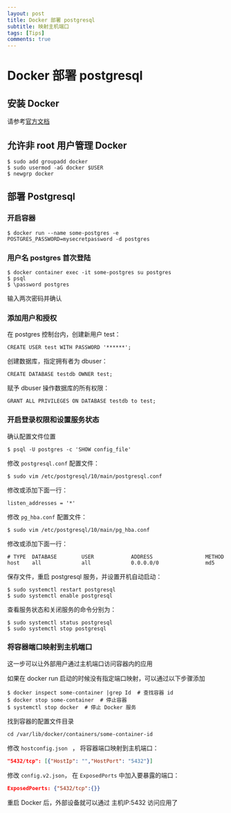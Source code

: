 ```yaml
---
layout: post
title: Docker 部署 postgresql
subtitle: 映射主机端口
tags: [Tips]
comments: true
---
```


# Docker 部署 postgresql

## 安装 Docker
请参考[官方文档](https://docs.docker.com/get-started/)

## 允许非 root 用户管理 Docker
```console
$ sudo add groupadd docker
$ sudo usermod -aG docker $USER
$ newgrp docker 
```

## 部署 Postgresql

### 开启容器 

```console
$ docker run --name some-postgres -e POSTGRES_PASSWORD=mysecretpassword -d postgres
```

###  用户名 postgres 首次登陆

```console
$ docker container exec -it some-postgres su postgres
$ psql
$ \password postgres
```

输入两次密码并确认

### 添加用户和授权

在 postgres 控制台内，创建新用户 test：

```
CREATE USER test WITH PASSWORD '******';
```

创建数据库，指定拥有者为 dbuser：

```
CREATE DATABASE testdb OWNER test;
```

赋予 dbuser 操作数据库的所有权限：

```
GRANT ALL PRIVILEGES ON DATABASE testdb to test;
```

### 开启登录权限和设置服务状态

确认配置文件位置

```console
$ psql -U postgres -c 'SHOW config_file'
```

修改 `postgresql.conf` 配置文件：

```console
$ sudo vim /etc/postgresql/10/main/postgresql.conf
```

修改或添加下面一行：

```
listen_addresses = '*'
```

修改 `pg_hba.conf` 配置文件：

```console
$ sudo vim /etc/postgresql/10/main/pg_hba.conf
```

修改或添加下面一行：

```text
# TYPE  DATABASE        USER            ADDRESS                 METHOD
host    all             all             0.0.0.0/0               md5
```

保存文件，重启 postgresql 服务，并设置开机自动启动：

```console
$ sudo systemctl restart postgresql
$ sudo systemctl enable postgresql
```

查看服务状态和关闭服务的命令分别为：

```console
$ sudo systemctl status postgresql
$ sudo systemctl stop postgresql
```


### 将容器端口映射到主机端口

这一步可以让外部用户通过主机端口访问容器内的应用

如果在 docker run 启动的时候没有指定端口映射，可以通过以下步骤添加

```console
$ docker inspect some-container |grep Id  # 查找容器 id
$ docker stop some-container  # 停止容器
$ systemctl stop docker  # 停止 Docker 服务
```

找到容器的配置文件目录

```console
cd /var/lib/docker/containers/some-container-id
```

修改 `hostconfig.json ` ， 将容器端口映射到主机端口：

```json
"5432/tcp": [{"HostIp": "","HostPort": "5432"}]
```

修改 `config.v2.json`， 在 `ExposedPorts` 中加入要暴露的端口：

```json
ExposedPoerts: {"5432/tcp":{}}
```

重启 Docker 后，外部设备就可以通过 主机IP:5432 访问应用了